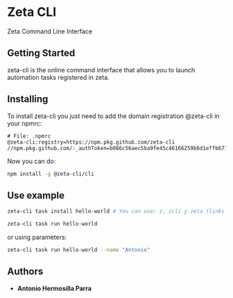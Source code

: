 # Zeta CLI

Zeta Command Line Interface

## Getting Started

zeta-cli is the online command interface that allows you to launch automation tasks registered in zeta.

## Installing

To install zeta-cli you just need to add the domain registration @zeta-cli in your npmrc:

```
# File: .npmrc
@zeta-cli:registry=https://npm.pkg.github.com/zeta-cli
//npm.pkg.github.com/:_authToken=b086c56aec5ba9fe45c46166259b6d1effb67188
```

Now you can do:

```bash
npm install -g @zeta-cli/cli
```

## Use example


```bash
zeta-cli task install hello-world # You can use: z, zcli y zeta (links to zeta-cli)
```

```bash
zeta-cli task run hello-world
```

or using parameters:

```bash
zeta-cli task run hello-world --name "Antonio"
```

## Authors

* **Antonio Hermosilla Parra**

